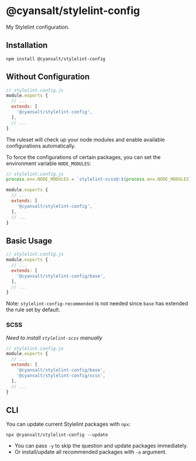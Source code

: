 # @cyansalt/stylelint-config

My Stylelint configuration.

## Installation

```shell
npm install @cyansalt/stylelint-config
```

## Without Configuration

```javascript
// stylelint.config.js
module.exports {
  // ...
  extends: [
    '@cyansalt/stylelint-config',
  ],
  // ...
}
```

The ruleset will check up your node modules and enable available configurations automatically.

To force the configurations of certain packages, you can set the environment variable `NODE_MODULES`:

```js
// stylelint.config.js
process.env.NODE_MODULES = `stylelint-scss@:${process.env.NODE_MODULES}`

module.exports {
  // ...
  extends: [
    '@cyansalt/stylelint-config',
  ],
  // ...
}
```

## Basic Usage

```javascript
// stylelint.config.js
module.exports {
  // ...
  extends: [
    '@cyansalt/stylelint-config/base',
  ],
  // ...
}
```

Note: `stylelint-config-recommended` is not needed since `base` has extended the rule set by default.

### SCSS

*Need to install `stylelint-scss` manually*

```javascript
// stylelint.config.js
module.exports {
  // ...
  extends: [
    '@cyansalt/stylelint-config/base',
    '@cyansalt/stylelint-config/scss',
  ],
  // ...
}
```

## CLI

You can update current Stylelint packages with `npx`:

```shell
npx @cyansalt/stylelint-config --update
```

- You can pass `-y` to skip the question and update packages immediately.
- Or install/update all recommended packages with `-a` argument.
